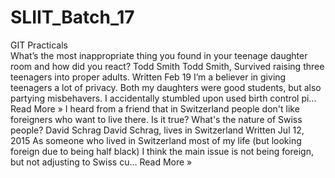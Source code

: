 # SLIIT_Batch_17
GIT Practicals  
What’s the most inappropriate thing you found in your teenage daughter room and how did you react?
Todd Smith
Todd Smith, Survived raising three teenagers into proper adults.
Written Feb 19
I’m a believer in giving teenagers a lot of privacy. Both my daughters were good students, but also partying misbehavers. I accidentally stumbled upon used birth control pi... Read More »
I heard from a friend that in Switzerland people don't like foreigners who want to live there. Is it true? What's the nature of Swiss people?
David Schrag
David Schrag, lives in Switzerland
Written Jul 12, 2015
As someone who lived in Switzerland most of my life (but looking foreign due to being half black) I think the main issue is not being foreign, but not adjusting to Swiss cu... Read More »
